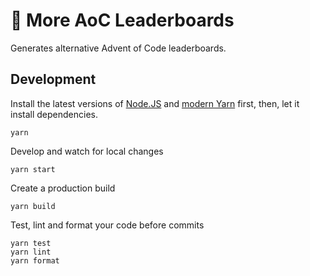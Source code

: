 # 🎄 More AoC Leaderboards

Generates alternative Advent of Code leaderboards.

## Development

Install the latest versions of [Node.JS](https://nodejs.org/) and [modern Yarn](https://yarnpkg.com/getting-started/install) first, then, let it install dependencies.

    yarn

Develop and watch for local changes

    yarn start

Create a production build

    yarn build

Test, lint and format your code before commits

    yarn test
    yarn lint
    yarn format
